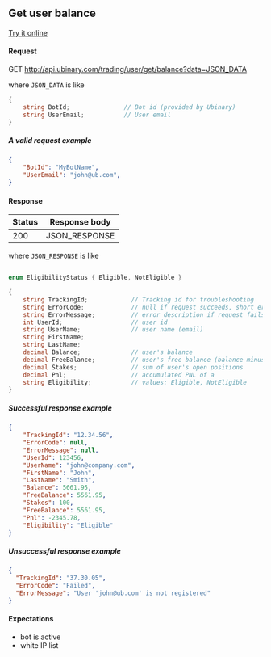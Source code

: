 ﻿## Get user balance

[Try it online](http://api.ubinary.com/nunit/page/bots.html)


#### Request

GET http://api.ubinary.com/trading/user/get/balance?data=JSON_DATA

where `JSON_DATA` is like

```C#
{
    string BotId;               // Bot id (provided by Ubinary)
    string UserEmail;           // User email
}
```

##### A valid request example

```json
{
    "BotId": "MyBotName",
    "UserEmail": "john@ub.com",
}
```

#### Response

Status | Response body
-------|--------------
200    | JSON_RESPONSE

where `JSON_RESPONSE` is like

```C#

enum EligibilityStatus { Eligible, NotEligible }

{
    string TrackingId;            // Tracking id for troubleshooting
    string ErrorCode;             // null if request succeeds, short error code if request fails
    string ErrorMessage;          // error description if request fails
    int UserId;                   // user id
    string UserName;              // user name (email)
    string FirstName;
    string LastName;
    decimal Balance;              // user's balance
    decimal FreeBalance;          // user's free balance (balance minus open positions)
    decimal Stakes;               // sum of user's open positions
    decimal Pnl;                  // accumulated PNL of a 
    string Eligibility;           // values: Eligible, NotEligible
}
```

##### Successful response example

```json
{
    "TrackingId": "12.34.56",
    "ErrorCode": null,
    "ErrorMessage": null,
    "UserId": 123456,
    "UserName": "john@company.com",
    "FirstName": "John",
    "LastName": "Smith",
    "Balance": 5661.95,
    "FreeBalance": 5561.95,
    "Stakes": 100,
    "FreeBalance": 5561.95,
    "Pnl": -2345.78,
    "Eligibility": "Eligible"
}
```


##### Unsuccessful response example

```json
{
  "TrackingId": "37.30.05",
  "ErrorCode": "Failed",
  "ErrorMessage": "User 'john@ub.com' is not registered"
}
```


#### Expectations

- bot is active
- white IP list
